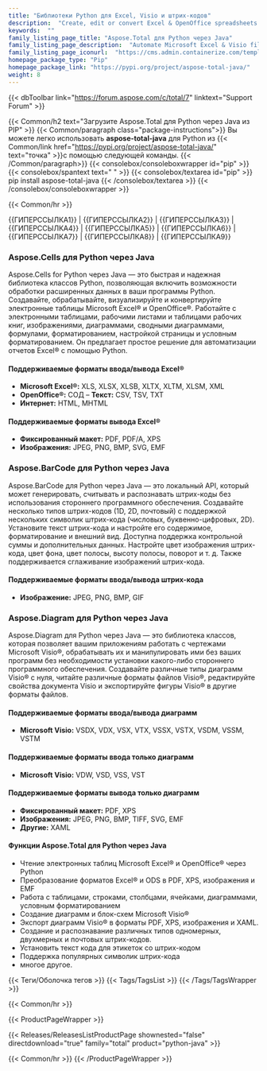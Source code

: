 ```yaml
---
title: "Библиотеки Python для Excel, Visio и штрих-кодов"
description:  "Create, edit or convert Excel & OpenOffice spreadsheets and Visio diagram. Add barcode generation & scanning capabilities to Python apps"
keywords:  ""
family_listing_page_title: "Aspose.Total для Python через Java"
family_listing_page_description:  "Automate Microsoft Excel & Visio file generation, editing & conversion processes with Python libraries"
family_listing_page_iconurl:  "https://cms.admin.containerize.com/templates/aspose/img/products/total/aspose_total-for-python-via-java.svg"
homepage_package_type: "Pip"
homepage_package_link: "https://pypi.org/project/aspose-total-java/"
weight: 8
---
```


{{< dbToolbar link="https://forum.aspose.com/c/total/7" linktext="Support Forum" >}}

{{< Common/h2 text="Загрузите Aspose.Total для Python через Java из PIP"  >}}
{{< Common/paragraph class="package-instructions">}}
Вы можете легко использовать <b>aspose-total-java</b> для Python из
{{< Common/link href="https://pypi.org/project/aspose-total-java/" text="точка"  >}}с помощью следующей команды.
{{< /Common/paragraph>}}
{{< consolebox/consoleboxwrapper id="pip" >}}
       {{< consolebox/spantext text=" " >}}
       {{< consolebox/textarea id="pip" >}} pip install aspose-total-java {{< /consolebox/textarea >}}
{{< /consolebox/consoleboxwrapper >}}

{{< Common/hr >}}

{{ГИПЕРССЫЛКА1}} | {{ГИПЕРССЫЛКА2}} | {{ГИПЕРССЫЛКА3}} | {{ГИПЕРССЫЛКА4}} | {{ГИПЕРССЫЛКА5}} | {{ГИПЕРССЫЛКА6}} | {{ГИПЕРССЫЛКА7}} | {{ГИПЕРССЫЛКА8}} | {{ГИПЕРССЫЛКА9}}

### Aspose.Cells для Python через Java

Aspose.Cells for Python через Java — это быстрая и надежная библиотека классов Python, позволяющая включить возможности обработки расширенных данных в ваши программы Python. Создавайте, обрабатывайте, визуализируйте и конвертируйте электронные таблицы Microsoft Excel® и OpenOffice®. Работайте с электронными таблицами, рабочими листами и таблицами рабочих книг, изображениями, диаграммами, сводными диаграммами, формулами, форматированием, настройкой страницы и условным форматированием. Он предлагает простое решение для автоматизации отчетов Excel® с помощью Python.

#### Поддерживаемые форматы ввода/вывода Excel®

- **Microsoft Excel®:** XLS, XLSX, XLSB, XLTX, XLTM, XLSM, XML
- **OpenOffice®:** СОД
– **Текст:** CSV, TSV, TXT
- **Интернет:** HTML, MHTML

#### Поддерживаемые форматы вывода Excel®

- **Фиксированный макет:** PDF, PDF/A, XPS
- **Изображения:** JPEG, PNG, BMP, SVG, EMF

### Aspose.BarCode для Python через Java

Aspose.BarCode для Python через Java — это локальный API, который может генерировать, считывать и распознавать штрих-коды без использования стороннего программного обеспечения. Создавайте несколько типов штрих-кодов (1D, 2D, почтовый) с поддержкой нескольких символик штрих-кода (числовых, буквенно-цифровых, 2D). Установите текст штрих-кода и настройте его содержимое, форматирование и внешний вид. Доступна поддержка контрольной суммы и дополнительных данных. Настройте цвет изображения штрих-кода, цвет фона, цвет полосы, высоту полосы, поворот и т. д. Также поддерживается сглаживание изображений штрих-кода.

#### Поддерживаемые форматы ввода/вывода штрих-кода

- **Изображение:** JPEG, PNG, BMP, GIF

### Aspose.Diagram для Python через Java

Aspose.Diagram для Python через Java — это библиотека классов, которая позволяет вашим приложениям работать с чертежами Microsoft Visio®, обрабатывать их и манипулировать ими без ваших программ без необходимости установки какого-либо стороннего программного обеспечения. Создавайте различные типы диаграмм Visio® с нуля, читайте различные форматы файлов Visio®, редактируйте свойства документа Visio и экспортируйте фигуры Visio® в другие форматы файлов.

#### Поддерживаемые форматы ввода/вывода диаграмм

- **Microsoft Visio:** VSDX, VDX, VSX, VTX, VSSX, VSTX, VSDM, VSSM, VSTM

#### Поддерживаемые форматы ввода только диаграмм

- **Microsoft Visio:** VDW, VSD, VSS, VST

#### Поддерживаемые форматы вывода только диаграмм

- **Фиксированный макет:** PDF, XPS
- **Изображения:** JPEG, PNG, BMP, TIFF, SVG, EMF
- **Другие:** XAML

#### Функции Aspose.Total для Python через Java

- Чтение электронных таблиц Microsoft Excel® и OpenOffice® через Python
- Преобразование форматов Excel® и ODS в PDF, XPS, изображения и EMF
- Работа с таблицами, строками, столбцами, ячейками, диаграммами, условным форматированием
- Создание диаграмм и блок-схем Microsoft Visio®
- Экспорт диаграмм Visio® в форматы PDF, XPS, изображения и XAML.
- Создание и распознавание различных типов одномерных, двухмерных и почтовых штрих-кодов.
- Установить текст кода для этикеток со штрих-кодом
- Поддержка популярных символик штрих-кода
- многое другое.

{{< Теги/Оболочка тегов >}}
 {{< Tags/TagsList >}}
{{< /Tags/TagsWrapper >}}

{{< Common/hr >}}

{{< ProductPageWrapper >}}
<!-- ReleasesListProductPage-->
   {{< Releases/ReleasesListProductPage shownested="false"  directdownload="true" family="total" product="python-java" >}}
<!-- /ReleasesListProductPage-->
{{< Common/hr >}}
{{< /ProductPageWrapper >}}

